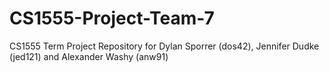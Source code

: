 # CS1555-Project-Team-7
CS1555 Term Project Repository for Dylan Sporrer (dos42), Jennifer Dudke (jed121) and Alexander Washy (anw91)
